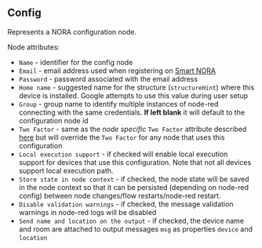 ## Config

Represents a NORA configuration node.

Node attributes:
- `Name` - identifier for the config node
- `Email` - email address used when registering on [Smart NORA](https://smart-nora.eu/)
- `Password` - password associated with the email address
- `Home name` - suggested name for the structure (`structureHint`) where this device is installed. Google attempts to use this value during user setup
- `Group` - group name to identify multiple instances of node-red connecting with the same credentials. **If left blank** it will default to the configuration node id
- `Two Factor` - same as the *node specific* `Two Factor` attribute described [here](../common.md) but will override the `Two Factor` for any node that uses this configuration
- `Local execution support` - if checked will enable local execution support for devices that use this configuration. Note that not all devices support local execution path.
- `Store state in node context` - if checked, the node state will be saved in the node context so that it can be persisted (depending on node-red config) between node changes/flow restarts/node-red restart.
- `Disable validation warnings` - if checked, the message validation warnings in node-red logs will be disabled
- `Send name and location on the output` - if checked, the device name and room are attached to output messages `msg` as properties `device` and `location`